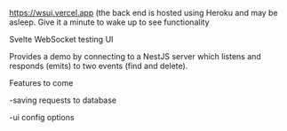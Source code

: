 https://wsui.vercel.app (the back end is hosted using Heroku and may be asleep. Give it a minute to wake up to see functionality

Svelte WebSocket testing UI

Provides a demo by connecting to a NestJS server which listens and responds (emits) to two events (find and delete).

Features to come

-saving requests to database

-ui config options
